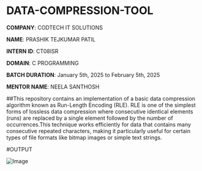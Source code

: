 # DATA-COMPRESSION-TOOL

**COMPANY**: CODTECH IT SOLUTIONS

**NAME**: PRASHIK TEJKUMAR PATIL

**INTERN ID**: CT08ISR

**DOMAIN**: C PROGRAMMING

**BATCH DURATION**: January 5th, 2025 to February 5th, 2025

**MENTOR NAME**: NEELA SANTHOSH

##This repository contains an implementation of a basic data compression algorithm known as Run-Length Encoding (RLE). RLE is one of the simplest forms of lossless data compression where consecutive identical elements (runs) are replaced by a single element followed by the number of occurrences.This technique works efficiently for data that contains many consecutive repeated characters, making it particularly useful for certain types of file formats like bitmap images or simple text strings.

#OUTPUT

![Image](https://github.com/user-attachments/assets/c251ea77-773f-4b4a-8ed7-17f3bd9e987f)
